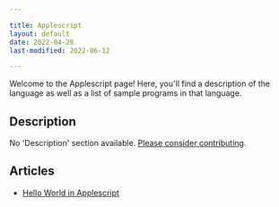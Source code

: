 ```yaml
---

title: Applescript
layout: default
date: 2022-04-28
last-modified: 2022-06-12

---
```


Welcome to the Applescript page! Here, you'll find a description of the language as well as a list of sample programs in that language.

## Description

No 'Description' section available. [Please consider contributing](https://github.com/TheRenegadeCoder/sample-programs-website).

## Articles

- [Hello World in Applescript](https://sampleprograms.io/projects/hello-world/applescript)